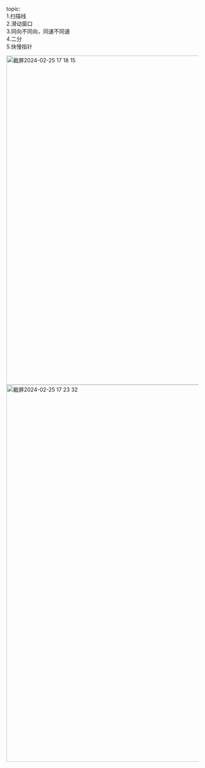 topic:   
1.扫描线        
2.滑动窗口        
3.同向不同向，同速不同速     
4.二分     
5.快慢指针      

<img width="863" alt="截屏2024-02-25 17 18 15" src="https://github.com/xkong-study/gucheng_algorithm/assets/100473178/1049b23f-9659-464f-93e5-561e6dcd3282">

<img width="988" alt="截屏2024-02-25 17 23 32" src="https://github.com/xkong-study/gucheng_algorithm/assets/100473178/e01b0ab2-c8ca-4c23-853e-a329cd0d5487">

